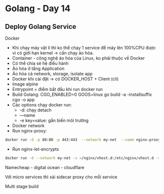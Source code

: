 # Golang - Day 14

## Deploy Golang Service

Docker
- Khi chạy máy vật lí thì ko thể chạy 1 service để máy lên 100%CPU được vì có giới hạn kernel -> cần chạy ảo hóa.
- Container - công nghệ ảo hóa của Linux, ko phải thuộc về Docker
- Có thể chia sẻ hệ điều hành
- Ảo hóa ở tầng Application
- Ảo hóa cả network, storage, isolate app
- Docker khi cài đặt -> có DOCKER_HOST + Client (cli)
- Image alpine
- Entrypoint = điểm bắt đầu khi run docker run
- Build Golang: CGO_ENABLED=0 GOOS=linux go build -a -installsuffix cgo -o app
- Các options chạy docker run:
    - -d: chạy detach
    - —name
    - -e key=value: gắn biến môi trường
- Docker network
- Run nginx-proxy:
```bash
docker run -d -p 80:80 -p 443:443  --network my-net  --name nginx-proxy  -e ENABLE_IPV6=true  --privileged=true  -v ~/nginx/vhost.d:/etc/nginx/vhost.d  -v ~/nginx-certs:/etc/nginx/certs:ro  -v ~/nginx-conf:/etc/nginx/conf.d  -v ~/nginx-logs:/var/log/nginx  -v /usr/share/nginx/html  -v /var/run/docker.sock:/tmp/docker.sock:ro  --label nginx_proxy  jwilder/nginx-proxy
```
- Run nginx-let-encrypts
```bash
docker run -d --network my-net -v ~/nginx/vhost.d:/etc/nginx/vhost.d -v ~/nginx-certs:/etc/nginx/certs:rw -v /var/run/docker.sock:/var/run/docker.sock:ro --volumes-from nginx-proxy --privileged=true jrcs/letsencrypt-nginx-proxy-companion
```

Namecheap - digital ocean - cloudflare

Với micro services thì xài sidecar proxy cho mỗi service

Multi stage build

